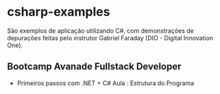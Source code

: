# csharp-examples
São exemplos de aplicação utilizando C#, com demonstrações de depurações feitas pelo instrutor Gabriel Faraday (DIO - Digital Innovation One).
## Bootcamp Avanade Fullstack Developer
- Primeiros passos com .NET + C# Aula : Estrutura do Programa
